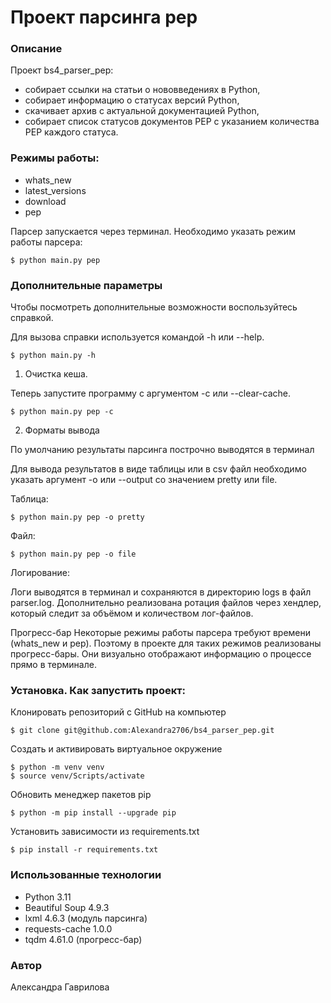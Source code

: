 # Проект парсинга pep

### Описание

Проект bs4_parser_pep:

- собирает ссылки на статьи о нововведениях в Python,
- собирает информацию о статусах версий Python,
- скачивает архив с актуальной документацией Python,
- собирает список статусов документов PEP с указанием количества PEP каждого
  статуса.

### Режимы работы:

- whats_new
- latest_versions
- download
- pep

Парсер запускается через терминал. Необходимо указать режим работы парсера:

```
$ python main.py pep
```

### Дополнительные параметры

Чтобы посмотреть дополнительные возможности воспользуйтесь справкой.

Для вызова справки используется командой -h или --help.

```
$ python main.py -h
```

1. Очистка кеша.

Теперь запустите программу с аргументом -c или --clear-cache.

```
$ python main.py pep -c
```

2. Форматы вывода

По умолчанию результаты парсинга построчно выводятся в терминал

Для вывода результатов в виде таблицы или в csv файл необходимо указать
аргумент -o или --output со значением pretty или file.

Таблица:

```
$ python main.py pep -o pretty
```

Файл:

```
$ python main.py pep -o file
```

Логирование:

Логи выводятся в терминал и сохраняются в директорию logs в файл parser.log.
Дополнительно реализована ротация файлов через хендлер, который следит за
объёмом и количеством лог-файлов.

Прогресс-бар
Некоторые режимы работы парсера требуют времени (whats_new и pep).
Поэтому в проекте для таких режимов реализованы прогресс-бары.
Они визуально отображают информацию о процессе прямо в терминале.

### Установка. Как запустить проект:

Клонировать репозиторий c GitHub на компьютер

```
$ git clone git@github.com:Alexandra2706/bs4_parser_pep.git
```

Создать и активировать виртуальное окружение

```
$ python -m venv venv
$ source venv/Scripts/activate
```

Обновить менеджер пакетов pip

```
$ python -m pip install --upgrade pip
```

Установить зависимости из requirements.txt

```
$ pip install -r requirements.txt
```

### Использованные технологии

- Python 3.11
- Beautiful Soup 4.9.3
- lxml 4.6.3 (модуль парсинга)
- requests-cache 1.0.0
- tqdm 4.61.0 (прогресс-бар)

### Автор

Александра Гаврилова